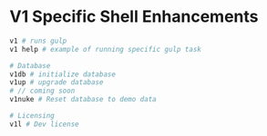 # V1 Specific Shell Enhancements

```bash
v1 # runs gulp
v1 help # example of running specific gulp task

# Database
v1db # initialize database
v1up # upgrade database
# // coming soon
v1nuke # Reset database to demo data

# Licensing
v1l # Dev license
```
